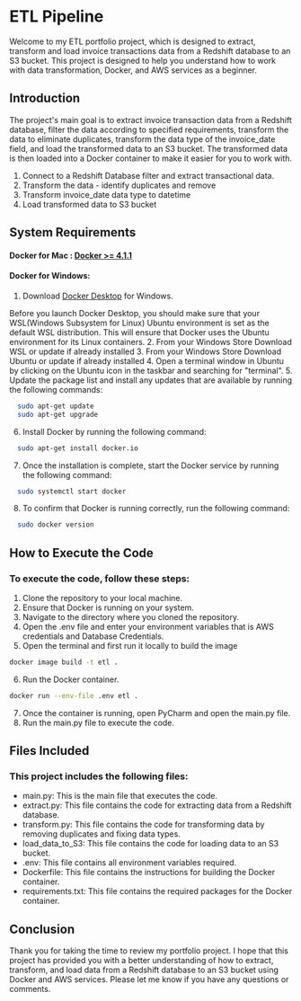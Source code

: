 # ETL Pipeline

Welcome to my ETL portfolio project, which is designed to extract, transform and load invoice transactions 
data from a Redshift database to an S3 bucket. This project is designed to help you understand how to work 
with data transformation, Docker, and AWS services as a beginner.

## Introduction
The project's main goal is to extract invoice transaction data from a Redshift database, filter the data 
according to specified requirements, transform the data to eliminate duplicates, transform the data type of 
the invoice_date field, and load the transformed data to an S3 bucket. The transformed data is then loaded 
into a Docker container to make it easier for you to work with.

1. Connect to a Redshift Database filter and extract transactional data.
2. Transform the data - identify duplicates and remove
3. Transform invoice_date data type to datetime
4. Load transformed data to S3 bucket

## System Requirements

#### Docker for Mac : [Docker >= 4.1.1](https://docs.docker.com/desktop/install/mac-install/)

#### Docker for Windows:
1. Download [Docker Desktop](https://docs.docker.com/desktop/install/windows-install/) for Windows.

Before you launch Docker Desktop, you should make sure that your WSL(Windows Subsystem for Linux) Ubuntu 
environment is set as the default WSL distribution. This will ensure that Docker uses the Ubuntu environment 
for its Linux containers.
2. From your Windows Store Download WSL or update if already installed
3. From your Windows Store Download Ubuntu or update if already installed
4. Open a terminal window in Ubuntu by clicking on the Ubuntu icon in the taskbar and searching for 
   "terminal".
5. Update the package list and install any updates that are available by running the following commands:
```bash
  sudo apt-get update                                  
  sudo apt-get upgrade                                                    
```
6. Install Docker by running the following command:
```bash
  sudo apt-get install docker.io                                                                          
```
7. Once the installation is complete, start the Docker service by running the following command:
```bash
  sudo systemctl start docker                                                                             
```
8. To confirm that Docker is running correctly, run the following command:
```bash
  sudo docker version                                                                                     
```

## How to Execute the Code

### To execute the code, follow these steps:

1. Clone the repository to your local machine.
2. Ensure that Docker is running on your system.
3. Navigate to the directory where you cloned the repository.
4. Open the .env file and enter your environment variables that is AWS credentials and Database Credentials.
5. Open the terminal and first run it locally to build the image
```bash
docker image build -t etl .
```
6. Run the Docker container.
```bash
docker run --env-file .env etl .
```
7. Once the container is running, open PyCharm and open the main.py file.
8. Run the main.py file to execute the code.

## Files Included

### This project includes the following files:

- main.py: This is the main file that executes the code.
- extract.py: This file contains the code for extracting data from a Redshift database.
- transform.py: This file contains the code for transforming data by removing duplicates and fixing data types.
- load_data_to_S3: This file contains the code for loading data to an S3 bucket.
- .env: This file contains all environment variables required.
- Dockerfile: This file contains the instructions for building the Docker container.
- requirements.txt: This file contains the required packages for the Docker container.

## Conclusion
Thank you for taking the time to review my portfolio project. I hope that this project has provided you with 
a better understanding of how to extract, transform, and load data from a Redshift database to an S3 bucket 
using Docker and AWS services. Please let me know if you have any questions or comments.